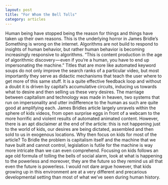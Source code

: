 ```yaml
---
layout: post
title: "For Whom the Bell Tolls"
category: articles
---
```


Human being have stopped being the reason for things and things have taken up their own reasons. This is the underlying horror in James Bridle’s Something is wrong on the internet. Algorithms are not build to respond to insights of human behavior, but rather human behavior is becoming increasingly responsive to algorithms. “This is content production in the age of algorithmic discovery — even if you’re a human, you have to end up impersonating the machine.” Titles that are more like automated keyword soups do not only improve the search ranks of a particular video, but most importantly they serve as didactic mechanisms that teach the user where to get more of this same stuff. It is a quite effective feedback loop and without a doubt it is driven by capital’s accumulative circuits, inducing us towards what to desire and then selling us these very desires. The marriage between capitalism and technology was made in heaven, two systems that run on impersonality and utter indifference to the human as such are quite good at amplifying each. James Bridles article largely unravels within the sphere of kids videos, from open surprise eggs in front of a webcam to the more horrific and violent results of automated animated content. However, there is an apt disclaimer at the end of the article: this is not happening just to the world of kids, our desires are being dictated, assembled and then sold to us in exogenous locations. Why then focus on kids for most of the article? To Bridle the problem is capitalism itself and the machine that we have built and cannot control, legislation is futile for the machine is way more intricate than we can even comprehend. Focusing on kids follows an age old formula of tolling the bells of social alarm, look at what is happening to the powerless and moreover, they are the future so they remind us all that even the future is powerless. I would not dare argue however, that kids growing up in this environment are at a very different and precarious developmental setting than most of what we’ve seen during human history.   
